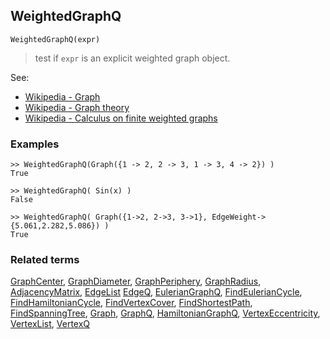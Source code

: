 ## WeightedGraphQ

``` 
WeightedGraphQ(expr)
```

> test if `expr` is an explicit weighted graph object.


See:
* [Wikipedia - Graph](https://en.wikipedia.org/wiki/Graph_(discrete_mathematics))
* [Wikipedia - Graph theory](https://en.wikipedia.org/wiki/Graph_theory)
* [Wikipedia - Calculus on finite weighted graphs](https://en.wikipedia.org/wiki/Calculus_on_finite_weighted_graphs)

### Examples

```
>> WeightedGraphQ(Graph({1 -> 2, 2 -> 3, 1 -> 3, 4 -> 2}) ) 
True
				
>> WeightedGraphQ( Sin(x) ) 
False

>> WeightedGraphQ( Graph({1->2, 2->3, 3->1}, EdgeWeight->{5.061,2.282,5.086}) )
True
```

### Related terms 
[GraphCenter](GraphCenter.md), [GraphDiameter](GraphDiameter.md), [GraphPeriphery](GraphPeriphery.md), [GraphRadius](GraphRadius.md), [AdjacencyMatrix](AdjacencyMatrix.md), [EdgeList](EdgeList.md)
[EdgeQ](EdgeQ.md), [EulerianGraphQ](EulerianGraphQ.md), [FindEulerianCycle](FindEulerianCycle.md), [FindHamiltonianCycle](FindHamiltonianCycle.md), [FindVertexCover](FindVertexCover.md), [FindShortestPath](FindShortestPath.md), [FindSpanningTree](FindSpanningTree.md), [Graph](Graph.md), [GraphQ](GraphQ.md),  [HamiltonianGraphQ](HamiltonianGraphQ.md), 
[VertexEccentricity](VertexEccentricity.md), [VertexList](VertexList.md), [VertexQ](VertexQ.md) 
 
